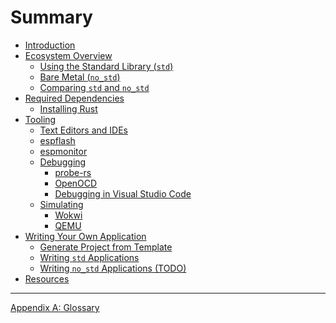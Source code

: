 # Summary

- [Introduction](./introduction.md)
- [Ecosystem Overview](./overview/index.md)
  - [Using the Standard Library (`std`)](./overview/using-the-standard-library.md)
  - [Bare Metal (`no_std`)](./overview/bare-metal.md)
  - [Comparing `std` and `no_std`](./overview/comparing-std-and-no_std.md)
- [Required Dependencies](./dependencies/index.md)
  - [Installing Rust](./dependencies/installing-rust.md)
- [Tooling]()
  - [Text Editors and IDEs](./tooling/text-editors-and-ides.md)
  - [espflash](./tooling/espflash.md)
  - [espmonitor](./tooling/espmonitor.md)
  - [Debugging]()
    - [probe-rs](./tooling/debugging/probe-rs.md)
    - [OpenOCD](./tooling/debugging/openocd.md)
    - [Debugging in Visual Studio Code](./tooling/debugging/vscode-debugging.md)
  - [Simulating]()
    - [Wokwi](./tooling/simulating/wokwi.md)
    - [QEMU](tooling/simulating/qemu.md)
- [Writing Your Own Application](./writing-your-application/index.md)
  - [Generate Project from Template](./writing-your-application/generate-project-from-template.md)
  - [Writing `std` Applications](./writing-your-application/writing-std-applications.md)
  - [Writing `no_std` Applications (TODO)]()
- [Resources](./resources.md)
---

[Appendix A: Glossary](./misc/glossary.md)
